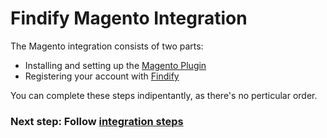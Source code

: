 # Findify Magento Integration

The Magento integration consists of two parts:
* Installing and setting up the [Magento Plugin](https://www.magentocommerce.com/magento-connect/findify-search-autocomplete.html)
* Registering your account with [Findify](https://dashboard.findify.io/#/sign-in/register)

You can complete these steps indipentantly, as there's no perticular order.

### Next step: Follow [integration steps](integration.md)

